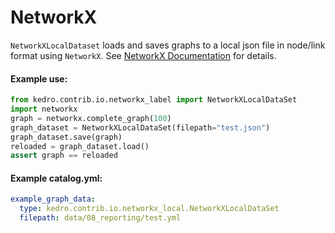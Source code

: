# NetworkX

``NetworkXLocalDataset`` loads and saves graphs to a local json file in node/link format using
``NetworkX``.
See [NetworkX Documentation](https://networkx.github.io/documentation/stable/tutorial.html) for details.


#### Example use:

```python
from kedro.contrib.io.networkx_label import NetworkXLocalDataSet
import networkx
graph = networkx.complete_graph(100)
graph_dataset = NetworkXLocalDataSet(filepath="test.json")
graph_dataset.save(graph)
reloaded = graph_dataset.load()
assert graph == reloaded
```

#### Example catalog.yml:

```yaml
example_graph_data:
  type: kedro.contrib.io.networkx_local.NetworkXLocalDataSet
  filepath: data/08_reporting/test.yml
```
